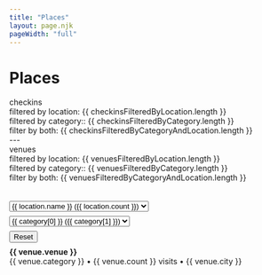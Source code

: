 ```yaml
---
title: "Places"
layout: page.njk
pageWidth: "full"
---
```


<h1 class="page-title">Places</h1>

<!--

# How the filtering works

1. We filter the checkins which gives us the following computed props:
- Checkins filtered by location
- Checkins filtered by category
- Checkins filtered by both

2. We roll-up the checkin computed props into venues:
- Venues filtered by location - Used to populate category dropdown.
- Venues filtered by category - Used to populate location dropdown.
- Venues filtered by both - Displayed in list.

----

# Brainstorming

- Add first Boolean in data to indicate first check-in.
In month and year groupings, the venues should display a tag and at the top
of the list we can indicate the count of new spots.
- Add custom notes? or should these happen in app
- Review categoies - merge Cafe and coffee shop?

Map
- Monospaced, with location in ascii rectangles on a map?

-->

<div id="venues" class="venues">
  checkins<br />
  filtered by location: {{ checkinsFilteredByLocation.length }}<br />
  filtered by category:: {{ checkinsFilteredByCategory.length }}<br />
  filter by both: {{ checkinsFilteredByCategoryAndLocation.length }}<br />
  ---<br />
  venues<br />
  filtered by location: {{ venuesFilteredByLocation.length }}<br />
  filtered by category:: {{ venuesFilteredByCategory.length }}<br />
  filter by both: {{ venuesFilteredByCategoryAndLocation.length }}<br />
  <br /><br />

  <div class="filters">
    <div>
      <select class="select" v-model="locationFilter">
        <option v-for="(location, i) in locationOptions" :value="location.path" :key="i">
          <template v-if="location.path.state"> </template>
          <template v-if="location.path.city">&nbsp;</template>
          {{ location.name }} ({{ location.count }})
        </option>
      </select>
    </div>
    <div>
      <select class="select" v-model="categoryFilter">
        <option v-for="category in categoryOptions" :value="category[0]">{{ category[0] }} ({{ category[1] }})</option>
      </select>
    </div>
    <button ref="resetBtn" @click="resetFilters">Reset</button>
  </div>
  <div v-for="venue in venuesFilteredByCategoryAndLocation" class="item item--dense">
    <b>{{ venue.venue }}</b>
    <div class="item-meta">
      <span class="item-category">{{ venue.category }}</span> • {{ venue.count }} visits • {{ venue.city }}
    </div>
  </div>
</div>

<link rel="stylesheet" href="/css/forms.css">

<script src="/js/vue.min.js"></script>

<script>
 
// ------
// CONFIG
// ------

const CATEGORY_ANY = 'Any category';
const LOCATION_ANY = 'Any location';

// --------
// COMMENTS
// --------

var app = new Vue({
  el: '#venues',

  data() {
    return {
      CATEGORY_ANY,
      LOCATION_ANY,
      categories: [],
      checkins: [],
      categoryFilter: CATEGORY_ANY,
      locationFilter: {},
    };
  },

  created() {
    fetch('/data/foursquare-checkins.json')
      .then(res => res.json())
      .then(data => {
        this.checkins = data;
      })
      .catch((error) => {
        console.log(error);
      })
  },

  computed: {
    /**
     * Category filter dropdown options.
     * @return {[[Array]]} e.g. [['coffee shop', 23], ['gym', 5]]
     */
    categoryOptions() {
      let categories = {
        [CATEGORY_ANY]: this.venuesFilteredByLocation.length 
      };

      this.venuesFilteredByLocation.forEach((venue) => {
        let { category } = venue;
        if (categories.hasOwnProperty(category)) {
          categories[category] = categories[category] + 1;
        } else {
          categories[category] = 1;
        }
      })

      return Object.entries(categories).sort((a, b) => {
        return a[1] >= b[1] ? -1 : 1;
      });
    },

    /**
     * Apply category filters to checkins
     * @return {[Object]} checkins
     */
    checkinsFilteredByCategory() {
      return this.filterCheckinsByCategory(this.checkins, this.categoryFilter);
    },

    /**
     * Apply location filters to checkins
     * @return {[Object]} checkins
     */
    checkinsFilteredByLocation() {
      return this.filterCheckinsByLocation(this.checkins, this.locationFilter);
    },

    /**
     * Apply category and location filters to checkins
     * @return {[Object]} checkins
     */
    checkinsFilteredByCategoryAndLocation() {
      let checkins = this.filterCheckinsByCategory(this.checkins, this.categoryFilter);
      return this.filterCheckinsByLocation(checkins, this.locationFilter);
    },

    /*
      USA: {
        count: 100,
        children: {
          'California': {
            count: 50,
            children: {
              'San Francisco': {
                count: 20,
              },
            }
          }
        }
      }

      Create tree, sort in follow-up step.

     */

    locationOptions() {
      let tree = {};

      /*
      Construct tree
      ---
      [
        USA: {
          count: 100,
          children: [
            'CA': {
              count: 50,
              children: [
                'San Francisco': {
                  count: 20,
                }
              ]
            }
          ]
        }
      ]
       */
      
      let countedVenues = {};

      this.checkinsFilteredByCategory.forEach(checkin => {
        let { country, state, city, venueId } = checkin;
        if (!country || !state || !city) return;

        // Count venues only once, though there could be multiple checkins
        if (countedVenues[venueId]) {
          return;
        } else {
          countedVenues[venueId] = true;
        }
        
        if (tree[country]) {
          tree[country].count++;
        } else {
          tree[country] = {
            count: 1,
            children: {},
          };
        }

        if (tree[country].children[state]) {
            tree[country].children[state].count++;
        } else {
          tree[country].children[state] = {
            count: 1,
            children: {},
          };
        }          

        if (tree[country].children[state].children[city]) {
            tree[country].children[state].children[city].count++;
        } else {
          tree[country].children[state].children[city] = {
            count: 1,
          };
        }          
      })

      let options = [];

      options.push({
        name: LOCATION_ANY,
        count: this.checkinsFilteredByCategory.length,
        path: {},
      });

      const countryCounts = [];
      for (let [country, countryObj] of Object.entries(tree)) {       
        countryCounts.push([country, countryObj.count]);
      };

      const countryCountsSorted = countryCounts.sort((a, b) => {
        if (a[1] > b[1]) {
          return -1;
        } else if (a[1] < b[1]) {
          return 1
        }
        return 0
      });

      countryCountsSorted.forEach(countryArr => {
        let country = countryArr[0];
        let countryObj = tree[country];
        options.push({
          name: country,
          count: countryObj.count,
          path: {
            country,
          }
        })

        // Sort states
        let stateCounts = [];
        for (let [state, stateObj] of Object.entries(countryObj.children)) {       
          stateCounts.push([state, stateObj.count]);
        };

        let stateCountsSorted = stateCounts.sort((a, b) => {
          if (a[1] > b[1]) {
            return -1;
          } else if (a[1] < b[1]) {
            return 1
          }
          return 0
        });

        stateCountsSorted.forEach(stateArr => {
          let state = stateArr[0];
          let stateObj = tree[country].children[state];

          // if (stateObj.count < 15) {
          //   return;
          // }          
          options.push({
            name: state,
            count: stateObj.count,
            path: {
              country,
              state,
            }
          })

          // Sort cities
          let cityCounts = [];
          for (let [city, cityObj] of Object.entries(stateObj.children)) {       
            cityCounts.push([city, cityObj.count]);
          };

          let cityCountsSorted = cityCounts.sort((a, b) => {
            if (a[1] > b[1]) {
              return -1;
            } else if (a[1] < b[1]) {
              return 1
            }
            return 0
          });

          let cityCounter = 0;
          cityCountsSorted.forEach(cityArr => {
            
            let city = cityArr[0];
            let cityObj = tree[country].children[state].children[city];
            
            // if (cityCounter > 5 || cityObj.count < 10) {
            //   return;
            // }
            options.push({
              name: city,
              count: cityObj.count,
              path: {
                country,
                state,
                city,
              }
            });

            cityCounter++;
          });
        });
      })

      // options = options.filter(option => {
      //   return option.count > 10;
      // })

      console.log(options);
      /*
      Flatten tree into unsorted list
      ---
      0: {name: 'United States', count: 2988, path: {…}}
      1: {name: 'CA', count: 1720, path: {…}}
      2: {name: 'San Francisco', count: 1224, path: {…}}
      3: {name: 'Emeryville', count: 11, path: {…}}  
    
      Path ex:
      {country: 'United States', state: 'CA', city: 'San Francisco'}
       */
      // const list = [];
      
      // for (let [country, countryObj] of Object.entries(tree)) {       
      //   list.push({
      //     name: country,
      //     count: countryObj.count,
      //     path: {
      //       country,
      //     }
      //   })

      //   for (let [state, stateObj] of Object.entries(countryObj.children)) { 
      //     list.push({
      //       name: state,
      //       count: stateObj.count,
      //       path: {
      //         country,
      //         state,
      //       }
      //     })

      //     for (let [city, cityObj] of Object.entries(stateObj.children)) { 
      //       list.push({
      //         name: city,
      //         count: cityObj.count,
      //         path: {
      //           country,
      //           state,
      //           city,
      //         }
      //       })
      //     }
      //   }
      // }
      
      // console.log(list);
      

      // list.sort((a, b) => {
        // console.log(a, b);
        
        // let aType = 'country';
        // if (a.path.city) {
        //   aType = 'city'
        // } else if (a.path.state) {
        //   aType = 'state';
        // } 
        // if (a is less than b by some ordering criterion) {
        //   return -1;
        // }
        // if (a is greater than b by the ordering criterion) {
        //   return 1;
        // }
        // // a must be equal to b
        // return 0;
      // });


      // let options = [];
      // locations.forEach(country => {
      //   options.push({
      //     name: country,
      //     count: country.coun
      //   })
      // })      
      // [{
      //   name: 'San Francisco',
      //   count: 200,
      //   prop: {
      //     country: 'us',
      //     state: 'ca',
      //     city: 'san'
      //   }
      // }]

      // Sort countries
      // - Push countries into an array and sort
      /*
        [
          {
            name: US,
            count: 2000,
            path: {
              country: 'us'
            }
            children: {}
          }
        ]
      */

      // Sort states
      // - Push states

      // Sort cities
      


      // let categories = {
      //   [CATEGORY_ANY]: this.checkins.length 
      // };

      // this.checkins.forEach((venue) => {
      //   let { category } = venue;
      //   if (categories.hasOwnProperty(category)) {
      //     categories[category] = categories[category] + 1;
      //   } else {
      //     categories[category] = 1;
      //   }
      // })

      // return Object.entries(categories).sort((a, b) => {
      //   return a[1] >= b[1] ? -1 : 1;
      // });
      return options;      
    },

    venuesFilteredByCategory() {
      return this.checkinsToVenues(this.checkinsFilteredByCategory);
    },

    venuesFilteredByLocation() {
      return this.checkinsToVenues(this.checkinsFilteredByLocation);
    },

    venuesFilteredByCategoryAndLocation() {
      const venues = this.checkinsToVenues(this.checkinsFilteredByCategoryAndLocation);
      return this.sortVenuesByCount(venues);
    },
  },

  methods: {
    /**
     * Rolls checkin data up into venues. Adds a count property.
     * @param  {[Object]} checkins
     * @return {[Object]} venues
     */
    checkinsToVenues(checkins) {
      let venuesObj = {};

      checkins.forEach(checkin => {
        let { venueId } = checkin;
        if (venuesObj[venueId]) {
          venuesObj[venueId].count++;
        } else {
          venuesObj[venueId] = {
            ...checkin,
            count: 1,
          }
        }
      });

      const venuesArr = [];
      for (let [venueId, venue] of Object.entries(venuesObj)) {       
        venuesArr.push(venue);
      };

      return venuesArr;
    },

    /**
     * @param  {[Object]} checkins
     * @param  {String} categoryFilter e.g. 'Airport'
     * @return {[Object]} filtered checkins
     */
    filterCheckinsByCategory(checkins, categoryFilter) {
      if (categoryFilter === CATEGORY_ANY) {
        return checkins;
      }

      return checkins.filter(checkin => {
        return checkin.category === categoryFilter;
      })
    },
    
    /**
     * @param  {[Object]} checkins
     * @param  {Object} locationFilter e.g. {country: 'Canada', state: 'Ontario'}
     * @return {[Object]} filtered checkins
     */
    filterCheckinsByLocation(checkins, locationFilter) {
      if (locationFilter !== LOCATION_ANY) {
        let { country, state, city } = locationFilter;
        checkins = checkins.filter(checkin => {
          if (country && checkin.country !== country) {
            return false;
          }
          if (state && checkin.state !== state) {
            return false;
          }
          if (city && checkin.city !== city) {
            return false;
          }
          return true;
        })
      }

      return checkins;
    },    

    resetCategoryFilter() {
      this.categoryFilter = CATEGORY_ANY;
    },
    
    resetLocationFilter() {
      this.locationFilter = {};
    },

    resetFilters() {
      this.resetCategoryFilter();
      this.resetLocationFilter();
    },

    sortVenuesByCount(venues) {
      return venues.sort((a, b) => {
        return (a.count >= b.count) ? -1 : 1;
      })
    },
  }
});
</script>

<style>
.item-category {
  color: var(--primary-color);
}

.filters > * {
  margin-bottom: 8px;
}
</style>
 
